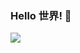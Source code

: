 ### Hello 世界! 👋

<a href="https://github.com/zealousAnemone/github-readme-stats">
  <img align="center" src="https://github-readme-stats.vercel.app/api?username=zealousAnemone&show_icons=true&theme=algolia" />
</a>
<!--
**zealousAnemone/zealousAnemone** is a ✨ _special_ ✨ repository because its `README.md` (this file) appears on your GitHub profile.

Here are some ideas to get you started:

- 🔭 I’m currently working on ...
- 🌱 I’m currently learning ...
- 👯 I’m looking to collaborate on ...
- 🤔 I’m looking for help with ...
- 💬 Ask me about ...
- 📫 How to reach me: ...
- 😄 Pronouns: ...
- ⚡ Fun fact: ...
-->
